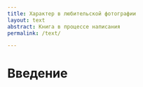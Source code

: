 ```yaml
---
title: Характер в любительской фотографии
layout: text
abstract: Книга в процессе написания
permalink: /text/

---
```

# Введение
